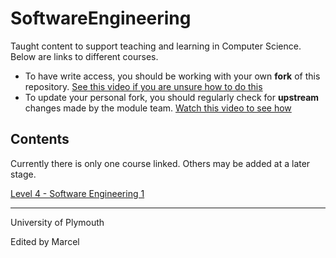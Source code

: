 # SoftwareEngineering
Taught content to support teaching and learning in Computer Science. Below are links to different courses. 

* To have write access, you should be working with your own **fork** of this repository. [See this video if you are unsure how to do this](https://plymouth.cloud.panopto.eu/Panopto/Pages/Viewer.aspx?id=7a58f201-2fc2-4aa5-8b77-b09100a29b9b)
* To update your personal fork, you should regularly check for **upstream** changes made by the module team. [Watch this video to see how](https://plymouth.cloud.panopto.eu/Panopto/Pages/Viewer.aspx?id=98ab1b17-f86b-4a99-be7d-b091009e0d3e)


## Contents

Currently there is only one course linked. Others may be added at a later stage.

[Level 4 - Software Engineering 1](/docs/level4/README.md)

---

University of Plymouth

Edited by Marcel
